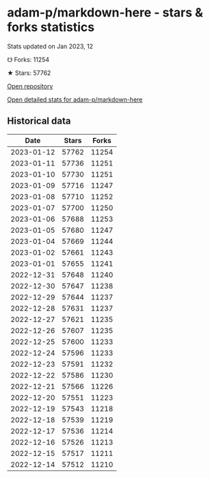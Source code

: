 # adam-p/markdown-here - stars & forks statistics

Stats updated on Jan 2023, 12

☋ Forks: 11254

★ Stars: 57762

[Open repository](https://github.com/adam-p/markdown-here)

[Open detailed stats for adam-p/markdown-here](https://reviewgithub.com/rep/adam-p/markdown-here)

## Historical data
| Date | Stars | Forks |
|------|-------|-------|
| 2023-01-12 | 57762 | 11254 | 
| 2023-01-11 | 57736 | 11251 | 
| 2023-01-10 | 57730 | 11251 | 
| 2023-01-09 | 57716 | 11247 | 
| 2023-01-08 | 57710 | 11252 | 
| 2023-01-07 | 57700 | 11250 | 
| 2023-01-06 | 57688 | 11253 | 
| 2023-01-05 | 57680 | 11247 | 
| 2023-01-04 | 57669 | 11244 | 
| 2023-01-02 | 57661 | 11243 | 
| 2023-01-01 | 57655 | 11241 | 
| 2022-12-31 | 57648 | 11240 | 
| 2022-12-30 | 57647 | 11238 | 
| 2022-12-29 | 57644 | 11237 | 
| 2022-12-28 | 57631 | 11237 | 
| 2022-12-27 | 57621 | 11235 | 
| 2022-12-26 | 57607 | 11235 | 
| 2022-12-25 | 57600 | 11233 | 
| 2022-12-24 | 57596 | 11233 | 
| 2022-12-23 | 57591 | 11232 | 
| 2022-12-22 | 57586 | 11230 | 
| 2022-12-21 | 57566 | 11226 | 
| 2022-12-20 | 57551 | 11223 | 
| 2022-12-19 | 57543 | 11218 | 
| 2022-12-18 | 57539 | 11219 | 
| 2022-12-17 | 57536 | 11214 | 
| 2022-12-16 | 57526 | 11213 | 
| 2022-12-15 | 57517 | 11211 | 
| 2022-12-14 | 57512 | 11210 | 


